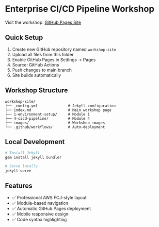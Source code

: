 # Enterprise CI/CD Pipeline Workshop

Visit the workshop: [GitHub Pages Site](https://yourusername.github.io/workshop-site)

## Quick Setup

1. Create new GitHub repository named `workshop-site`
2. Upload all files from this folder
3. Enable GitHub Pages in Settings → Pages
4. Source: GitHub Actions
5. Push changes to main branch
6. Site builds automatically

## Workshop Structure

```
workshop-site/
├── _config.yml              # Jekyll configuration
├── index.md                 # Main workshop page
├── 1-environment-setup/     # Module 1
├── 4-cicd-pipeline/         # Module 4
├── images/                  # Workshop images
└── .github/workflows/       # Auto-deployment
```

## Local Development

```bash
# Install Jekyll
gem install jekyll bundler

# Serve locally
jekyll serve
```

## Features

- ✅ Professional AWS FCJ-style layout
- ✅ Module-based navigation
- ✅ Automatic GitHub Pages deployment
- ✅ Mobile responsive design
- ✅ Code syntax highlighting
